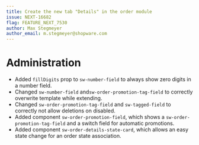 ```yaml
---
title: Create the new tab "Details" in the order module
issue: NEXT-16682
flag: FEATURE_NEXT_7530
author: Max Stegmeyer
author_email: m.stegmeyer@shopware.com 
---
```

# Administration
* Added `fillDigits` prop to `sw-number-field` to always show zero digits in a number field.
* Changed `sw-number-field` and`sw-order-promotion-tag-field` to correctly overwrite template while extending.
* Changed `sw-order-promotion-tag-field` and `sw-tagged-field` to correctly not allow deletions on disabled.
* Added component `sw-order-promotion-field`, which shows a `sw-order-promotion-tag-field` and a switch field for automatic promotions.
* Added component `sw-order-details-state-card`, which allows an easy state change for an order state association.
